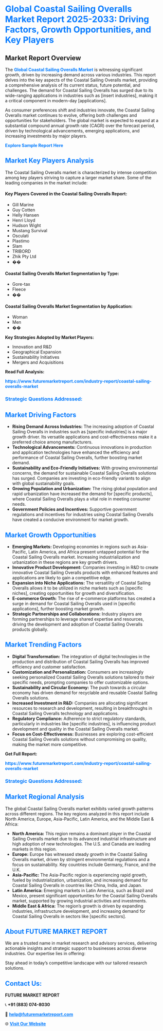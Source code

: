 <h1 style="color: #007BFF;">Global Coastal Sailing Overalls Market Report 2025-2033: Driving Factors, Growth Opportunities, and Key Players</h1>

<section id="overview">
<h2>Market Report Overview</h2>
<p>The <a href="https://www.futuremarketreport.com/industry-report/coastal-sailing-overalls-market" style="color: #007BFF; text-decoration: none;"><strong>Global Coastal Sailing Overalls Market</strong></a> is witnessing significant growth, driven by increasing demand across various industries. This report delves into the key aspects of the Coastal Sailing Overalls market, providing a comprehensive analysis of its current status, future potential, and challenges. The demand for Coastal Sailing Overalls has surged due to its wide-ranging applications in industries such as [insert industries], making it a critical component in modern-day [applications].</p>
<p>As consumer preferences shift and industries innovate, the Coastal Sailing Overalls market continues to evolve, offering both challenges and opportunities for stakeholders. The global market is expected to expand at a substantial compound annual growth rate (CAGR) over the forecast period, driven by technological advancements, emerging applications, and increasing investments by major players.</p>
</section>

<section id="overview">
<p><a href="https://www.futuremarketreport.com/request-sample/reportId=117621" style="color: #007BFF; text-decoration: none;"><strong>Explore Sample Report Here</strong></a></p>
</section>

<section id="key-players">
<h2 style="color: #007BFF;">Market Key Players Analysis</h2>
<p>The Coastal Sailing Overalls market is characterized by intense competition among key players striving to capture a larger market share. Some of the leading companies in the market include:</p>
<h4>Key Players Covered in the Coastal Sailing Overalls Report:</h4>
<ul><li>Gill Marine</li><li>Guy Cotten</li><li>Helly Hansen</li><li>Henri Lloyd</li><li>Hudson Wight</li><li>Mustang Survival</li><li>Osculati</li><li>Plastimo</li><li>Slam</li><li>TRIBORD</li><li>Zhik Pty Ltd</li><li>��</li></ul>
<h4>Coastal Sailing Overalls Market Segmentation by Type:</h4>
<ul><li>Gore-tax</li><li>Fleece</li><li>��</li></ul>

<h4>Coastal Sailing Overalls Market Segmentation by Application:</h4>
<ul><li>Woman</li><li>Men</li><li>��</li></ul>
<p><strong>Key Strategies Adopted by Market Players:</strong></p>
<ul>
<li>Innovation and R&D</li>
<li>Geographical Expansion</li>
<li>Sustainability Initiatives</li>
<li>Mergers and Acquisitions</li>
</ul>
</section>

<section>
<p><strong>Read Full Analysis: </strong></p><a href="https://www.futuremarketreport.com/industry-report/coastal-sailing-overalls-market" style="color: #007BFF; text-decoration: none;"><strong>https://www.futuremarketreport.com/industry-report/coastal-sailing-overalls-market</strong></a>
<h3 style="color: #007BFF;">Strategic Questions Addressed:</h3>
</section>

<section id="driving-factors">
<h2 style="color: #007BFF;">Market Driving Factors</h2>
<ul>
<li><strong>Rising Demand Across Industries:</strong> The increasing adoption of Coastal Sailing Overalls in industries such as [specific industries] is a major growth driver. Its versatile applications and cost-effectiveness make it a preferred choice among manufacturers.</li>
<li><strong>Technological Advancements:</strong> Continuous innovations in production and application technologies have enhanced the efficiency and performance of Coastal Sailing Overalls, further boosting market demand.</li>
<li><strong>Sustainability and Eco-Friendly Initiatives:</strong> With growing environmental concerns, the demand for sustainable Coastal Sailing Overalls solutions has surged. Companies are investing in eco-friendly variants to align with global sustainability goals.</li>
<li><strong>Growing Population and Urbanization:</strong> The rising global population and rapid urbanization have increased the demand for [specific products], where Coastal Sailing Overalls plays a vital role in meeting consumer needs.</li>
<li><strong>Government Policies and Incentives:</strong> Supportive government regulations and incentives for industries using Coastal Sailing Overalls have created a conducive environment for market growth.</li>
</ul>
</section>

<section id="growth-opportunities">
<h2 style="color: #007BFF;">Market Growth Opportunities</h2>
<ul>
<li><strong>Emerging Markets:</strong> Developing economies in regions such as Asia-Pacific, Latin America, and Africa present untapped potential for the Coastal Sailing Overalls market. Increasing industrialization and urbanization in these regions are key growth drivers.</li>
<li><strong>Innovative Product Development:</strong> Companies investing in R&D to create innovative Coastal Sailing Overalls products with enhanced features and applications are likely to gain a competitive edge.</li>
<li><strong>Expansion into Niche Applications:</strong> The versatility of Coastal Sailing Overalls allows it to be utilized in niche markets such as [specific niches], creating opportunities for growth and diversification.</li>
<li><strong>E-commerce Growth:</strong> The rise of e-commerce platforms has created a surge in demand for Coastal Sailing Overalls used in [specific applications], further boosting market growth.</li>
<li><strong>Strategic Partnerships and Collaborations:</strong> Industry players are forming partnerships to leverage shared expertise and resources, driving the development and adoption of Coastal Sailing Overalls products globally.</li>
</ul>
</section>

<section id="trending-factors">
<h2 style="color: #007BFF;">Market Trending Factors</h2>
<ul>
<li><strong>Digital Transformation:</strong> The integration of digital technologies in the production and distribution of Coastal Sailing Overalls has improved efficiency and customer satisfaction.</li>
<li><strong>Customization and Personalization:</strong> Consumers are increasingly seeking personalized Coastal Sailing Overalls solutions tailored to their specific needs, prompting companies to offer customizable options.</li>
<li><strong>Sustainability and Circular Economy:</strong> The push towards a circular economy has driven demand for recyclable and reusable Coastal Sailing Overalls solutions.</li>
<li><strong>Increased Investment in R&D:</strong> Companies are allocating significant resources to research and development, resulting in breakthroughs in Coastal Sailing Overalls technology and applications.</li>
<li><strong>Regulatory Compliance:</strong> Adherence to strict regulatory standards, particularly in industries like [specific industries], is influencing product development and quality in the Coastal Sailing Overalls market.</li>
<li><strong>Focus on Cost-Effectiveness:</strong> Businesses are exploring cost-efficient Coastal Sailing Overalls solutions without compromising on quality, making the market more competitive.</li>
</ul>
</section>

<section>
<p><strong>Get Full Report: </strong></p><a href="https://www.futuremarketreport.com/industry-report/coastal-sailing-overalls-market" style="color: #007BFF; text-decoration: none;"><strong>https://www.futuremarketreport.com/industry-report/coastal-sailing-overalls-market</strong></a>
<h3 style="color: #007BFF;">Strategic Questions Addressed:</h3>
</section>


<section id="regional-analysis">
<h2 style="color: #007BFF;">Market Regional Analysis</h2>
<p>The global Coastal Sailing Overalls market exhibits varied growth patterns across different regions. The key regions analyzed in this report include North America, Europe, Asia-Pacific, Latin America, and the Middle East & Africa:</p>
<ul>
<li><strong>North America:</strong> This region remains a dominant player in the Coastal Sailing Overalls market due to its advanced industrial infrastructure and high adoption of new technologies. The U.S. and Canada are leading markets in this region.</li>
<li><strong>Europe:</strong> Europe has witnessed steady growth in the Coastal Sailing Overalls market, driven by stringent environmental regulations and a focus on sustainability. Key countries include Germany, France, and the U.K.</li>
<li><strong>Asia-Pacific:</strong> The Asia-Pacific region is experiencing rapid growth, fueled by industrialization, urbanization, and increasing demand for Coastal Sailing Overalls in countries like China, India, and Japan.</li>
<li><strong>Latin America:</strong> Emerging markets in Latin America, such as Brazil and Mexico, present significant opportunities for the Coastal Sailing Overalls market, supported by growing industrial activities and investments.</li>
<li><strong>Middle East & Africa:</strong> The region’s growth is driven by expanding industries, infrastructure development, and increasing demand for Coastal Sailing Overalls in sectors like [specific sectors].</li>
</ul>
</section>

<footer>
<h2 style="color: #007BFF;">About FUTURE MARKET REPORT</h2>
<p>We are a trusted name in market research and advisory services, delivering actionable insights and strategic support to businesses across diverse industries. Our expertise lies in offering:</p>

<p>Stay ahead in today’s competitive landscape with our tailored research solutions.</p>

<h2 style="color: #007BFF;">Contact Us:</h2>
<p><strong>FUTURE MARKET REPORT</strong></p>
<p>📞 <strong>+91 (883) 074-8030</strong></p>
<p>📧 <strong><a href="mailto:help@futuremarketreport.com" style="color: #007BFF;">help@futuremarketreport.com</a></strong></p>
<p>🌐 <strong><a href="https://www.futuremarketreport.com/" style="color: #007BFF;">Visit Our Website</a></strong></p>
</footer>
